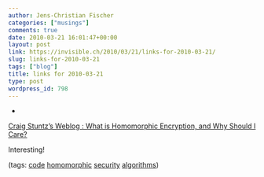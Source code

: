 ```yaml
---
author: Jens-Christian Fischer
categories: ["musings"]
comments: true
date: 2010-03-21 16:01:47+00:00
layout: post
link: https://invisible.ch/2010/03/21/links-for-2010-03-21/
slug: links-for-2010-03-21
tags: ["blog"]
title: links for 2010-03-21
type: post
wordpress_id: 798
---
```


  * 
                

[Craig Stuntz’s Weblog : What is Homomorphic Encryption, and Why Should I Care?](https://blogs.teamb.com/craigstuntz/2010/03/18/38566/)


                

Interesting!


                

(tags: [code](https://delicious.com/jaycee/code) [homomorphic](https://delicious.com/jaycee/homomorphic) [security](https://delicious.com/jaycee/security) [algorithms](https://delicious.com/jaycee/algorithms))


            
